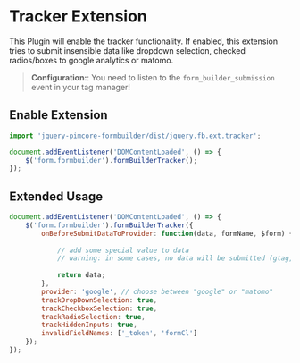 # Tracker Extension
This Plugin will enable the tracker functionality. 
If enabled, this extension tries to submit insensible data like dropdown selection, checked radios/boxes to google analytics or matomo.

> **Configuration:**: You need to listen to the `form_builder_submission` event in your tag manager!

## Enable Extension
```js
import 'jquery-pimcore-formbuilder/dist/jquery.fb.ext.tracker';
```
```js
document.addEventListener('DOMContentLoaded', () => {
    $('form.formbuilder').formBuilderTracker();
});
```

## Extended Usage
```js
document.addEventListener('DOMContentLoaded', () => {
    $('form.formbuilder').formBuilderTracker({
        onBeforeSubmitDataToProvider: function(data, formName, $form) {
            
            // add some special value to data
            // warning: in some cases, no data will be submitted (gtag, ga)
            
            return data;
        },
        provider: 'google', // choose between "google" or "matomo"
        trackDropDownSelection: true,
        trackCheckboxSelection: true,
        trackRadioSelection: true,
        trackHiddenInputs: true,
        invalidFieldNames: ['_token', 'formCl']
    });
});
```